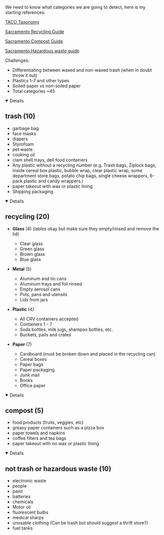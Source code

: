We need to know what categories we are going to detect, here is my starting references:

[TACO Taxonomy](http://tacodataset.org/taxonomy)

[Sacramento Recycling Guide](https://www.cityofsacramento.org/Public-Works/RSW/Collection-Services/Recycling)

[Sacramento Compost Guide](https://www.cityofsacramento.org/-/media/SacRSWFoodWasteflyerv2-4-2/SacRSWFoodWasteflyerv2-4-110241.jpg?h=1024&w=791&la=en)

[Sacramento Hazardous waste guide](http://www.cityofsacramento.org/public-works/RSW/Collection-Services/Household-Hazardous-Waste)

Challenges:
- Differentiating between waxed and non-waxed trash (when in doubt throw it out)
- Plastics 1-7 and other types
- Soiled paper vs non-soiled paper
- Total categories ~45

<details open>
  <h2><summary>trash (10)</summary></h2>
  
- garbage bag
- face masks
- diapers
- Styrofoam
- pet waste
- cooking oil
- clam shell trays, deli food containers
- Any plastic without a recycling number (e.g. Trash bags, Ziplock bags, inside
cereal box plastic, bubble wrap, clear plastic wrap, some department store bags, potato chip bags, single
cheese wrappers, 6-pack plastic and candy wrappers.)
- paper takeout with wax or plastic lining
- Shipping packaging
</details>


<details open>
<h2><summary>recycling (20)</summary></h2>

- **Glass** (4) (lables okay but make sure they empty/rinsed and remove the lid)
  - Clear glass
  - Green glass
  - Brown glass
  - Blue glass

- **Metal** (5)
  - Aluminum and tin cans
  - Aluminum trays and foil rinsed
  - Empty aerosol cans
  - Pots, pans and utensils
  - Lids from jars

- **Plastic** (4)
  - All CRV containers accepted
  - Containers 1 - 7
  - Soda bottles, milk jugs, shampoo bottles, etc.
  - Buckets, pails and crates

- **Paper** (7)
  - Cardboard (must be broken down and placed in the recycling can)
  - Cereal boxes
  - Paper bags
  - Paper packaging
  - Junk mail
  - Books
  - Office paper
</details>


<details open>
<h2><summary>compost (5)</summary></h2>
  
- food products (fruits, veggies, etc)
- greasy paper containers such as a pizza box
- paper towels and napkins
- coffee filters and tea bags
- paper takeout with no wax or plastic lining

</details>
  
  
<details open>
<h2><summary>not trash or hazardous waste (10)</summary></h2>
  
- electronic waste
- people
- paint
- batteries
- chemicals
- Motor oil
- fluorescent bulbs
- medical sharps
- unusable clothing (Can be trash but should suggest a thrift store?)
- fuel tanks
  
</details>
